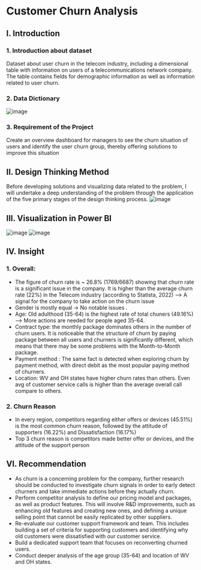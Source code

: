 # Customer Churn Analysis
## I. Introduction
### 1. Introduction about dataset
Dataset about user churn in the telecom industry, including a dimensional table with information on users of a telecommunications network company. The table contains fields for demographic information as well as information related to user churn.
### 2. Data Dictionary
![image](https://user-images.githubusercontent.com/129883764/233998770-ca948be2-703f-401b-81b9-972b3ab4c363.png)
###  3. Requirement of the Project
Create an overview dashboard for managers to see the churn situation of users and identify the user churn group, thereby offering solutions to improve this situation
## II. Design Thinking Method
Before developing solutions and visualizing data related to the problem, I will undertake a deep understanding of the problem through the application of the five primary stages of the design thinking process. 
![image](https://user-images.githubusercontent.com/129883764/233999960-c5e2c90d-97e3-4416-b04c-97428592333f.png)
## III. Visualization in Power BI
![image](https://user-images.githubusercontent.com/129883764/234000262-97f065d6-7ef5-46ad-9668-5fa7c3bfb18a.png)
![image](https://user-images.githubusercontent.com/129883764/234000383-87ce7098-4018-4782-8084-4b24a72a645e.png)
## IV. Insight
### 1. Overall: 
* The figure of churn rate is ~ 26.8% (1769/6687) showing that churn rate is a significant issue in the company. It is higher than the average churn rate (22%) in the Telecom industry (according to Statista, 2022)   --> A signal for the company to take action on the churn issue
* Gender is mostly equal -> No notable issues .
* Age: Old adulthood (35-64)  is the highest rate of total chuners (49.16%)  --> More actions are needed for people aged 35-64.
* Contract type:  the monthly package dominates others in the number of churn users. It is noticeable that the structure of churn by paying package between all users and churners is significantly different, which means that there may be some problems with the Month-to-Month package.
* Payment method : The same fact is detected when exploring churn by payment method, with direct debit as the most popular paying method of churners.
* Location:  WV and OH states have higher churn rates than others. Even avg of customer service calls is higher than the average overall call compare to others. 
### 2. Churn Reason
 * In every region, competitors regarding either offers or devices (45.51%) is the most common churn reason, followed by the attitude of supporters (16.22%) and Dissatisfaction (16.17%)
 * Top 3 churn reason is competitors made better offer or devices, and the attitude of the support person
## VI. Recommendation
* As churn is a concerning problem for the company, further research should be conducted to investigate churn signals in order to early detect churners and take immediate actions before they actually churn.
* Perform competitor analysis to define our pricing model and packages, as well as product features. This will involve R&D improvements, such as enhancing old features and creating new ones, and defining a unique selling point that cannot be easily replicated by other suppliers.
* Re-evaluate our customer support framework and team. This includes building a set of criteria for supporting customers and identifying why old customers were dissatisfied with our customer service.
* Build a dedicated support team that focuses on reconverting churned users.
* Conduct deeper analysis of the age group (35-64) and location of WV and OH states.
